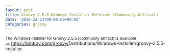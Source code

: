 ```yaml
---
layout: post
title: Groovy 2.5.5 Windows Installer Released (Community Artifact)
date: '2018-12-24T00:00:00+00:00'
categories: groovy
---
```

<span style="color: #222222; font-family: Arial, Helvetica, sans-serif; font-size: small;">The Windows installer for Groovy 2.5.5 (community artifact) is available at:&nbsp;</span><a href="https://bintray.com/groovy/Distributions/Windows-Installer/groovy-2.5.5-installer" target="_blank" data-saferedirecturl="https://www.google.com/url?q=https://bintray.com/groovy/Distributions/Windows-Installer/groovy-2.5.5-installer&amp;source=gmail&amp;ust=1545775073631000&amp;usg=AFQjCNFpY0kyRs3qyemjXf3GWmXL84SfRw" style="color: #1155cc; font-family: Arial, Helvetica, sans-serif; font-size: small;">https://bintray.com/groovy/<wbr />Distributions/Windows-<wbr />Installer/groovy-2.5.5-<wbr />installer</a>.
